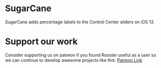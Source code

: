 # SugarCane
SugarCane adds percentage labels to the Control Center sliders on iOS 13.

# Support our work
Consider supporting us on patreon if you found Rooster useful as a user so we can continue to develop awesome projects like this: [Patreon Link](https://www.patreon.com/ioscreatix)
